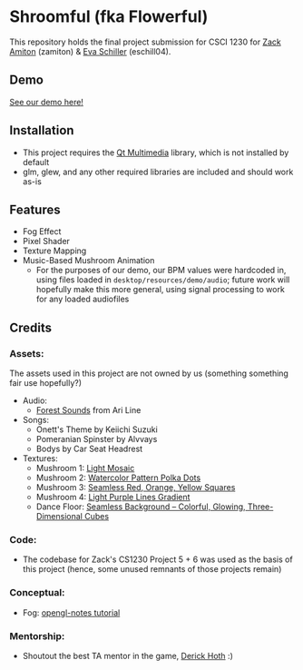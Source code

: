 # Shroomful (fka Flowerful)

This repository holds the final project submission for CSCI 1230 for [Zack Amiton](https://github.com/Nathansbud) (zamiton) & [Eva Schiller](https://github.com/eschill04) (eschill04). 

## Demo

[See our demo here!](https://drive.google.com/file/d/15TZoci7ev9qxXlq98DYjk3240md9n3Yp/view?usp=sharing)

## Installation

- This project requires the [Qt Multimedia](https://doc.qt.io/qt-6/qtmultimedia-index.html) library, which is not installed by default
- glm, glew, and any other required libraries are included and should work as-is

## Features

- Fog Effect
- Pixel Shader
- Texture Mapping
- Music-Based Mushroom Animation
	- For the purposes of our demo, our BPM values were hardcoded in, using files loaded in `desktop/resources/demo/audio`; future work will hopefully make this more general, using signal processing to work for any loaded audiofiles

## Credits

### Assets: 

The assets used in this project are not owned by us (something something fair use hopefully?)

- Audio:
	- [Forest Sounds](https://www.youtube.com/watch?v=ve8F6cv4fEI) from Ari Line
- Songs:
	- Onett's Theme by Keiichi Suzuki
	- Pomeranian Spinster by Alvvays
	- Bodys by Car Seat Headrest
- Textures:
	- Mushroom 1: [Light Mosaic](https://www.istockphoto.com/vector/light-mosaic-colorful-abstract-background-with-mosaic-vector-illustration-gm1044874492-279645994)
	- Mushroom 2: [Watercolor Pattern Polka Dots](https://www.dreamstime.com/watercolor-pattern-polka-dots-seamless-blue-abstract-modern-background-illustration-template-textile-wallpaper-wrapping-image134324834)
	- Mushroom 3: [Seamless Red, Orange, Yellow Squares](https://www.dreamstime.com/mosaic-pattern-original-image149714935)
	- Mushroom 4: [Light Purple Lines Gradient](https://www.vecteezy.com/vector-art/2541301-light-purple-vector-texture-with-lines-gradient-illustration-with-straight-lines-in-abstract-style-pattern-for-ads-commercials)
	- Dance Floor: [Seamless Background – Colorful, Glowing, Three-Dimensional Cubes](https://stock.adobe.com/search/images?k=disco+floor&asset_id=211629224)

### Code:

- The codebase for Zack's CS1230 Project 5 + 6 was used as the basis of this project (hence, some unused remnants of those projects remain)

### Conceptual:

- Fog: [opengl-notes tutorial](https://opengl-notes.readthedocs.io/en/latest/topics/texturing/aliasing.html)

### Mentorship:

- Shoutout the best TA mentor in the game, [Derick Hoth](https://github.com/DerickToth) :)
